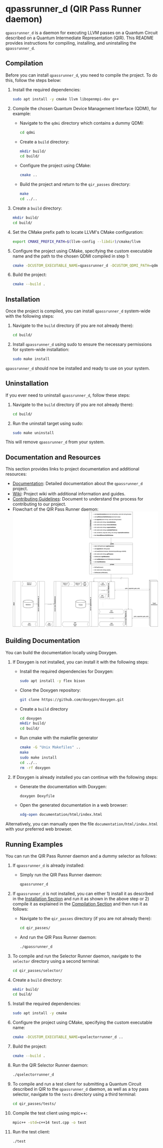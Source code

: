 # qpassrunner_d (QIR Pass Runner daemon)

`qpassrunner_d` is a daemon for executing LLVM passes on a Quantum Circuit described on a Quantum Intermediate Representation (QIR). This README provides instructions for compiling, installing, and uninstalling the `qpassrunner_d`.

## Compilation

Before you can install `qpassrunner_d`, you need to compile the project. To do this, follow the steps below:

1. Install the required dependencies:
   ```bash
   sudo apt install -y cmake llvm libopenmpi-dev g++
   ```

2. Compile the chosen Quantum Device Management Interface (QDMI), for example:
   - Navigate to the `qdmi` directory which contains a dummy QDMI:
      ```bash
      cd qdmi
      ```

   - Create a `build` directory:
      ```bash
      mkdir build/
      cd build/
      ```

   - Configure the project using CMake:
      ```bash
      cmake ..
      ```
   - Build the project and return to the `qir_passes` directory: 
      ```bash
      make
      cd ../..
      ```

3. Create a `build` directory:
   ```bash
   mkdir build/
   cd build/
   ```

4. Set the CMake prefix path to locate LLVM's CMake configuration:
   ```bash
   export CMAKE_PREFIX_PATH=$(llvm-config --libdir)/cmake/llvm
   ```

5. Configure the project using CMake, specifying the custom executable name and the path to the chosen QDMI compiled in step 1:
   ```bash
   cmake -DCUSTOM_EXECUTABLE_NAME=qpassrunner_d -DCUSTOM_QDMI_PATH=qdmi ..
   ```

5. Build the project:
   ```bash
   cmake --build .
   ```

## Installation

Once the project is compiled, you can install `qpassrunner_d` system-wide with the following steps:

1. Navigate to the `build` directory (if you are not already there):
   ```bash
   cd build/
   ```

2. Install `qpassrunner_d` using sudo to ensure the necessary permissions for system-wide installation:
   ```bash
   sudo make install
   ```

`qpassrunner_d` should now be installed and ready to use on your system.

## Uninstallation

If you ever need to uninstall `qpassrunner_d`, follow these steps:

1. Navigate to the `build` directory (if you are not already there):
   ```bash
   cd build/
   ```

2. Run the uninstall target using sudo:
   ```bash
   sudo make uninstall
   ```

This will remove `qpassrunner_d` from your system.

## Documentation and Resources

This section provides links to project documentation and additional resources:

- [Documentation](https://lrz-qct-qis.gitlabpages.devweb.mwn.de/quantum_intermediate_representation/qir_passes/files.html): Detailed documentation about the `qpassrunner_d` project.
- [Wiki](https://gitlab-int.srv.lrz.de/lrz-qct-qis/quantum_intermediate_representation/qir_passes/-/wikis/home): Project wiki with additional information and guides.
- [Contributing Guidelines](CONTRIBUTING.md): Document to understand the process for contributing to our project.
- Flowchart of the QIR Pass Runner daemon: 
![Alt](flowcharts/flow.png)

## Building Documentation

You can build the documentation locally using Doxygen. 

1. If Doxygen is not installed, you can install it with the following steps:

   - Install the required dependencies for Doxygen:
     ```bash
     sudo apt install -y flex bison
     ```

   - Clone the Doxygen repository:
      ```bash
      git clone https://github.com/doxygen/doxygen.git
      ```
   
   - Create a `build` directory
      ```bash
      cd doxygen
      mkdir build/
      cd build/
      ```
   
   - Run cmake with the makefile generator
      ```bash
      cmake -G "Unix Makefiles" ..
      make
      sudo make install
      cd ../..
      rm -rf doxygen
      ```

2. If Doxygen is already installed you can continue with the following steps:

   - Generate the documentation with Doxygen:
      ```bash
      doxygen Doxyfile
      ```
   
   - Open the generated documentation in a web browser:
      ```bash
      xdg-open documentation/html/index.html
      ```

Alternatively, you can manually open the file `documentation/html/index.html` with your preferred web browser.

## Running Examples

You can run the QIR Pass Runner daemon and a dummy selector as follows:

1. If `qpassrunner_d` is already installed:

   - Simply run the QIR Pass Runner daemon:
     ```bash
     qpassrunner_d
     ```

2. If `qpassrunner_d` is not installed, you can either 1) install it as described in the [Installation Section](#installation) and run it as shown in the above step or 2) compile it as explained in the [Compilation Section](#compilation) and then run it as follows:

   - Navigate to the `qir_passes` directory (if you are not already there):
     ```bash
     cd qir_passes/
     ```

   - And run the QIR Pass Runner daemon:
     ```bash
     ./qpassrunner_d
     ```

3. To compile and run the Selector Runner daemon, navigate to the `selector` directory using a second terminal:
   ```bash
   cd qir_passes/selector/
   ```

4. Create a `build` directory:
   ```bash
   mkdir build/
   cd build/
   ```

5. Install the required dependencies:
   ```bash
   sudo apt install -y cmake
   ```

6. Configure the project using CMake, specifying the custom executable name:
   ```bash
   cmake -DCUSTOM_EXECUTABLE_NAME=qselectorrunner_d ..
   ```

7. Build the project:
   ```bash
   cmake --build .
   ```

8. Run the QIR Selector Runner daemon:
   ```bash
   ./qselectorrunner_d
   ```

9. To compile and run a test client for submitting a Quantum Circuit described in QIR to the `qpassrunner_d` daemon, as well as a toy pass selector, navigate to the `tests` directory using a third terminal:
   ```bash
   cd qir_passes/tests/
   ```

10. Compile the test client using mpic++:
    ```bash
    mpic++ -std=c++14 test.cpp -o test
    ```

11. Run the test client:
    ```bash
    ./test
    ```

